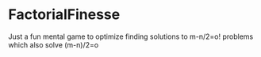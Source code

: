 # FactorialFinesse
Just a fun mental game to optimize finding solutions to m-n/2=o! problems which also solve (m-n)/2=o
